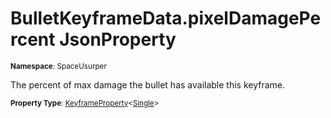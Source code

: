 # BulletKeyframeData.pixelDamagePercent JsonProperty

<small>**Namespace**: SpaceUsurper</small>

The percent of max damage the bullet has available this keyframe.

<small>**Property Type**: [KeyframeProperty](../KeyframeProperty-1.md)&lt;[Single](https://docs.microsoft.com/en-us/dotnet/api/system.single?view=netframework-4.5)&gt;</small>

